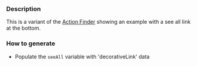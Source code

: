 ### Description
This is a variant of the [Action Finder](./?p=organisms-action-finder) showing an example with a see all link at the bottom.

### How to generate
* Populate the `seeAll` variable with 'decorativeLink' data
